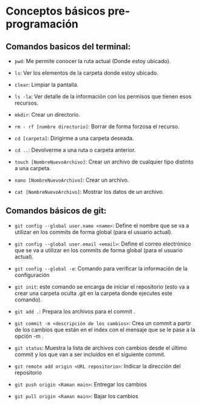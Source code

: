 # Conceptos básicos pre-programación

## Comandos basicos del terminal:

- `pwd`: Me permite conocer la ruta actual (Donde estoy ubicado).

- `ls`: Ver los elementos de la carpeta donde estoy ubicado.

- `clear`: Limpiar la pantalla.

- `ls -la`: Ver detalle de la información con los permisos que tienen esos recursos.

- `mkdir`: Crear un directorio.

- `rm - rf [nombre directorio]`: Borrar de forma forzosa el recurso.

- `cd [carpeta]`: Dirigirme a una carpeta deseada.

- `cd ..`: Devolverme a una ruta o carpeta anterior.

- `touch [NombreNuevoArchivo]`: Crear un archivo de cualquier tipo distinto a una carpeta.

- `nano [NombreNuevoArchivo]`: Crear un archivo.

- `cat [NombreNuevoArchivo]`: Mostrar los datos de un archivo.

## Comandos básicos de git:

- `git config --global user.name <name>`: Define el nombre que se va a utilizar en los commits de forma global (para el usuario actual).

- `git config --global user.email <email>`: Define el correo electrónico que se va a utilizar en los commits de forma global (para el usuario actual).

- `git config --global -e`: Comando para verificar la información de la configuración

- `git init`: este comando se encarga de iniciar el repositorio (esto va a crear una carpeta oculta .git en la carpeta donde ejecutes este comando).

- `git add .`: Prepara los archivos para el commit .

- `git commit -m <descripción de los cambios>`: Crea un commit a partir de los cambios que están en el index con el mensaje que se le pase a la opción -m .

- `git status`: Muestra la lista de archivos con cambios desde el último commit y los que van a ser incluídos en el siguiente commit.

- `git remote add origin <URL repositorio>`: Indicar la dirección del repositorio

- `git push origin <Raman main>`: Entregar los cambios

- `git pull origin <Raman main>`: Bajar los cambios
